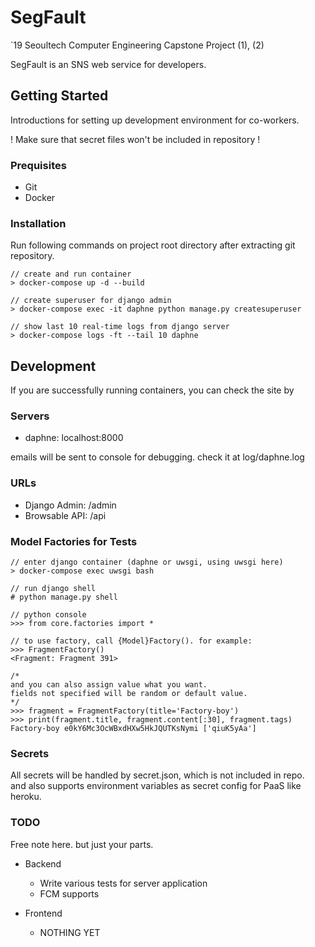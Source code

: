 # SegFault
`19 Seoultech Computer Engineering Capstone Project (1), (2)

SegFault is an SNS web service for developers.


## Getting Started
Introductions for setting up development environment for co-workers.

! Make sure that secret files won't be included in repository !

### Prequisites
* Git
* Docker

### Installation
Run following commands on project root directory after extracting git repository.
```
// create and run container
> docker-compose up -d --build

// create superuser for django admin
> docker-compose exec -it daphne python manage.py createsuperuser

// show last 10 real-time logs from django server
> docker-compose logs -ft --tail 10 daphne
```

## Development
If you are successfully running containers, you can check the site by

### Servers
* daphne: localhost:8000

emails will be sent to console for debugging. check it at log/daphne.log

### URLs
* Django Admin: /admin
* Browsable API: /api

### Model Factories for Tests
```
// enter django container (daphne or uwsgi, using uwsgi here)
> docker-compose exec uwsgi bash

// run django shell
# python manage.py shell

// python console
>>> from core.factories import *

// to use factory, call {Model}Factory(). for example:
>>> FragmentFactory()
<Fragment: Fragment 391>

/*
and you can also assign value what you want.
fields not specified will be random or default value.
*/
>>> fragment = FragmentFactory(title='Factory-boy')
>>> print(fragment.title, fragment.content[:30], fragment.tags)
Factory-boy e0kY6Mc3OcWBxdHXw5HkJQUTKsNymi ['qiuK5yAa']
```

### Secrets
All secrets will be handled by secret.json, which is not included in repo.<br/>
and also supports environment variables as secret config for PaaS like heroku.

### TODO
Free note here. but just your parts.

* Backend
  * Write various tests for server application
  * FCM supports

* Frontend
  * NOTHING YET
